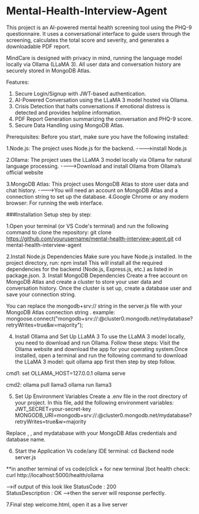 # Mental-Health-Interview-Agent
This project is an AI-powered mental health screening tool using the PHQ-9 questionnaire. It uses a conversational interface to guide users through the screening, calculates the total score and severity, and generates a downloadable PDF report.

MindCare is designed with privacy in mind, running the language model locally via Ollama (LLaMA 3). All user data and conversation history are securely stored in MongoDB Atlas.

Features:
1. Secure Login/Signup with JWT-based authentication.
2. AI-Powered Conversation using the LLaMA 3 model hosted via Ollama.
3. Crisis Detection that halts conversations if emotional distress is detected and provides helpline information.
4. PDF Report Generation summarizing the conversation and PHQ-9 score.
5. Secure Data Handling using MongoDB Atlas.

Prerequisites:
Before you start, make sure you have the following installed:

1.Node.js: The project uses Node.js for the backend.
           ---->install Node.js

2.Ollama: The project uses the LLaMA 3 model locally via Ollama for natural language processing.
           ---->Download and install Ollama from Ollama’s official website

3.MongoDB Atlas: This project uses MongoDB Atlas to store user data and chat history.
          ---->You will need an account on MongoDB Atlas
          and a connection string to set up the database.
4.Google Chrome or any modern browser: For running the web interface.








###Installation Setup step by step:


1.Open your terminal (or VS Code's terminal) and run the following command to clone the repository:
 git clone https://github.com/yourusername/mental-health-interview-agent.git
 cd mental-health-interview-agent

2.Install Node.js Dependencies
Make sure you have Node.js installed. In the project directory, run: 
         npm install
This will install all the required dependencies for the backend (Node.js, Express.js, etc.) as listed in package.json.
3. Install MongoDB Dependencies
  Create a free account on MongoDB Atlas
  and create a cluster to store your user data and conversation history. Once the cluster is set up, create a database user and save your connection string.

  You can replace the mongodb+srv:// string in the server.js file with your MongoDB Atlas connection string .
  example:
mongoose.connect("mongodb+srv://<username>:<password>@cluster0.mongodb.net/mydatabase?retryWrites=true&w=majority");

4. Install Ollama and Set Up LLaMA 3
To use the LLaMA 3 model locally, you need to download and run Ollama. Follow these steps:
Visit the Ollama website and download the app for your operating system.Once installed, open a terminal and run the following command to download the LLaMA 3 model:
quit ollama app first then step by step follow.

cmd1:
set OLLAMA_HOST=127.0.0.1
ollama serve

cmd2:
ollama pull llama3
ollama run llama3

5. Set Up Environment Variables
 Create a .env file in the root directory of your project. In this file, add the following environment variables:
   JWT_SECRET=your-secret-key
   MONGODB_URI=mongodb+srv://<username>:<password>@cluster0.mongodb.net/mydatabase?retryWrites=true&w=majority
   
  Replace <username>, <password>, and mydatabase with your MongoDB Atlas credentials and database name.

6. Start the Application
 Vs code/any IDE terminal:
 cd Backend
 node server.js

 **in another terminal of vs code(click  + for new terminal )bot health check:
 curl http://localhost:5000/health/ollama

 -->if output of this look like
    StatusCode        : 200                                                                                                                                      
    StatusDescription : OK 
 -->then the server will response perfectly.

7.Final step
welcome.html, open it as a live server

 

